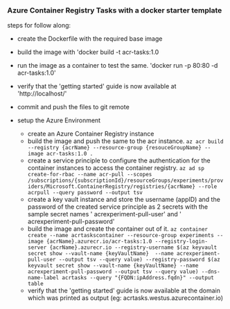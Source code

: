 ### Azure Container Registry Tasks with a docker starter template

steps for follow along:
* create the Dockerfile with the required base image
* build the image with 'docker build -t acr-tasks:1.0
* run the image as a container to test the same. 'docker run -p 80:80 -d acr-tasks:1.0'
* verify that the 'getting started' guide is now available at 'http://localhost/'
* commit and push the files to git remote

* setup the Azure Environment
  * create an Azure Container Registry instance
  * build the image and push the same to the acr instance. `az acr build --registry {acrName} --resource-group {resouceGroupName} --image acr-tasks:1.0 .`
  * create a service principle to configure the authentication for the container instances to access the container registry. `az ad sp create-for-rbac --name acr-pull --scopes /subscriptions/{subscriptionId}/resourceGroups/experiments/providers/Microsoft.ContainerRegistry/registries/{acrName} --role acrpull --query password --output tsv`
  * create a key vault instance and store the username (appID) and the password of the created service principle as 2 secrets with the sample secret names ' acrexperiment-pull-user' and ' acrexperiment-pull-password'
  * build the image and create the container out of it. `az container create --name acrtaskscontainer --resource-group experiments --image {acrName}.azurecr.io/acr-tasks:1.0 --registry-login-server {acrName}.azurecr.io --registry-username $(az keyvault secret show --vault-name {keyVaultName} 
--name acrexperiment-pull-user --output tsv --query value) --registry-password $(az keyvault secret show --vault-name {keyVaultName} --name acrexperiment-pull-password --output tsv --query value) --dns-name-label acrtasks --query "{FQDN:ipAddress.fqdn}" --output table`
  * verify that the 'getting started' guide is now available at the domain which was printed as output (eg: acrtasks.westus.azurecontainer.io)
